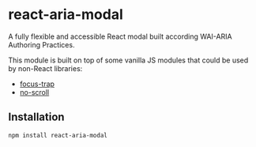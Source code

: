 # react-aria-modal

A fully flexible and accessible React modal built according WAI-ARIA Authoring Practices.

This module is built on top of some vanilla JS modules that could be used by non-React libraries:
- [focus-trap](https://github.com/davidtheclark/focus-trap)
- [no-scroll](https://github.com/davidtheclark/no-scroll)

## Installation

```
npm install react-aria-modal
```

